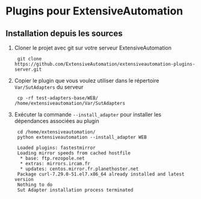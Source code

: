 Plugins pour ExtensiveAutomation
===============================

Installation depuis les sources
------------------------------

1. Cloner le projet avec git sur votre serveur ExtensiveAutomation

        git clone https://github.com/ExtensiveAutomation/extensiveautomation-plugins-server.git
        
2. Copier le plugin que vous voulez utiliser dans le répertoire `Var/SutAdapters` du serveur
    
        cp -rf test-adapters-base/WEB/ /home/extensiveautomation/Var/SutAdapters

        
3. Exécuter la commande `--install_adapter` pour installer les dépendances associées au plugin

        cd /home/extensiveautomation/
        python extensiveautomation --install_adapter WEB
        
        Loaded plugins: fastestmirror
        Loading mirror speeds from cached hostfile
         * base: ftp.rezopole.net
         * extras: mirrors.ircam.fr
         * updates: centos.mirror.fr.planethoster.net
        Package curl-7.29.0-51.el7.x86_64 already installed and latest version
        Nothing to do
        Sut Adapter installation process terminated

